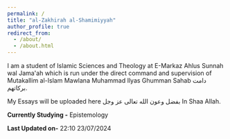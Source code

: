 ```yaml
---
permalink: /
title: "al-Zakhirah al-Shamimiyyah"
author_profile: true
redirect_from: 
  - /about/
  - /about.html
---
```

I am a student of Islamic Sciences and Theology at E-Markaz Ahlus Sunnah wal Jama'ah which is run under the direct command and supervision of Mutakallim al-Islam Mawlana Muhammad Ilyas Ghumman Sahab دامت برکاتهم. 

My Essays will be uploaded here بفضل وعون الله تعالی عز وجل In Shaa Allah. 

**Currently Studying -** Epistemology 

**Last Updated on-** 22:10 23/07/2024
